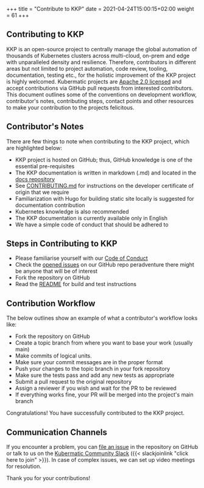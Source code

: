 +++
title = "Contribute to KKP"
date = 2021-04-24T15:00:15+02:00
weight = 61
+++

## Contributing to KKP

KKP is an open-source project to centrally manage the global automation of thousands of Kubernetes clusters across multi-cloud, on-prem and edge with unparalleled density and resilience. Therefore, contributors in different areas but not limited to project automation, code review, tooling, documentation, testing etc., for the holistic improvement of the KKP project is highly welcomed. Kubermatic projects are [Apache 2.0 licensed](https://github.com/kubermatic/kubermatic/blob/main/LICENSE) and accept contributions via GitHub pull requests from interested contributors. This document outlines some of the conventions on development workflow, contributor's notes, contributing steps, contact points and other resources to make your contribution to the projects felicitous.

## Contributor's Notes

There are few things to note when contributing to the KKP project, which are highlighted below:

*   KKP project is hosted on GitHub; thus, GitHub knowledge is one of the essential pre-requisites
*   The KKP documentation is written in markdown (.md) and located in the [docs repository](https://github.com/kubermatic/docs/tree/main/content/kubermatic)
*   See [CONTRIBUTING.md](https://github.com/kubermatic/kubermatic/blob/main/CONTRIBUTING.md) for instructions on the developer certificate of origin that we require
*   Familiarization with Hugo for building static site locally is suggested for documentation contribution
*   Kubernetes knowledge is also recommended
*   The KKP documentation is currently available only in English
*   We have a simple code of conduct that should be adhered to

## Steps in Contributing to KKP

*   Please familiarise yourself with our [Code of Conduct](https://github.com/kubermatic/kubermatic/blob/main/CODE_OF_CONDUCT.md)
*   Check the [opened issues](https://github.com/kubermatic/kubermatic/issues) on our GitHub repo peradventure there might be anyone that will be of interest
*   Fork the repository on GitHub
*   Read the [README](https://github.com/kubermatic/kubermatic/blob/main/README.md) for build and test instructions

## Contribution Workflow

The below outlines show an example of what a contributor's workflow looks like:

*   Fork the repository on GitHub
*   Create a topic branch from where you want to base your work (usually main)
*   Make commits of logical units.
*   Make sure your commit messages are in the proper format
*   Push your changes to the topic branch in your fork repository
*   Make sure the tests pass and add any new tests as appropriate
*   Submit a pull request to the original repository
*   Assign a reviewer if you wish and wait for the PR to be reviewed
*   If everything works fine, your PR will be merged into the project's main branch

Congratulations! You have successfully contributed to the KKP project.

## Communication Channels

If you encounter a problem, you can [file an issue](https://github.com/kubermatic/kubermatic/issues) in the repository on GitHub or talk to us on the [Kubermatic Community Slack](https://kubermatic-community.slack.com/) ({{< slackjoinlink "click here to join" >}}). In case of complex issues, we can set up video meetings for resolution.

Thank you for your contributions!
